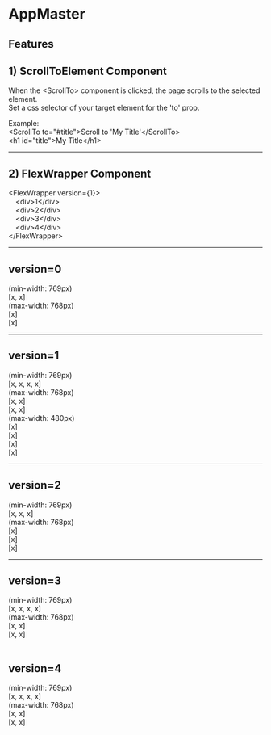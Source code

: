 # AppMaster

## Features

## 1) ScrollToElement Component

When the &#60;ScrollTo&#62; component is clicked, the page scrolls to the selected element. <br />
Set a css selector of your target element for the 'to' prop.<br />

Example:<br />
&#60;ScrollTo to="#title"&#62;Scroll to 'My Title'&#60;/ScrollTo&#62;<br />
&#60;h1 id="title"&#62;My Title&#60;/h1&#62;<br />

---

## 2) FlexWrapper Component

&#60;FlexWrapper version={1}&#62;<br />
&#8195;&#60;div&#62;1&#60;/div&#62;<br />
&#8195;&#60;div&#62;2&#60;/div&#62;<br />
&#8195;&#60;div&#62;3&#60;/div&#62;<br />
&#8195;&#60;div&#62;4&#60;/div&#62;<br />
&#60;/FlexWrapper&#62;<br />

---

## version=0

(min-width: 769px)<br />
[x, x]<br />
(max-width: 768px)<br />
[x]<br />
[x]<br />

---

## version=1

(min-width: 769px)<br />
[x, x, x, x]<br />
(max-width: 768px)<br />
[x, x]<br />
[x, x]<br />
(max-width: 480px)<br />
[x]<br />
[x]<br />
[x]<br />
[x]<br />

---

## version=2

(min-width: 769px)<br />
[x, x, x]<br />
(max-width: 768px)<br />
[x]<br />
[x]<br />
[x]<br />

---

## version=3

(min-width: 769px)<br />
[x, x, x, x]<br />
(max-width: 768px)<br />
[x, x]<br />
[x, x]<br />
<br />

## version=4

(min-width: 769px)<br />
[x, x, x, x]<br />
(max-width: 768px)<br />
[x, x]<br />
[x, x]<br />
<br />
